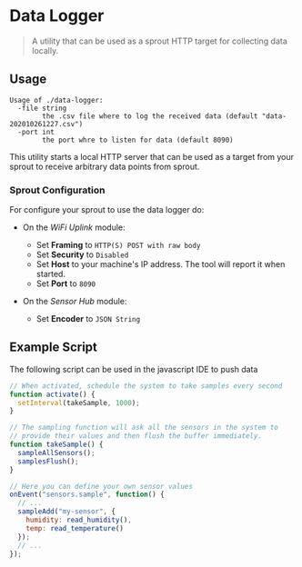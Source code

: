 # Data Logger

> A utility that can be used as a sprout HTTP target for collecting data locally.

## Usage

```
Usage of ./data-logger:
  -file string
    	the .csv file where to log the received data (default "data-202010261227.csv")
  -port int
    	the port whre to listen for data (default 8090)
```

This utility starts a local HTTP server that can be used as a target from your sprout to receive arbitrary data points from sprout.

### Sprout Configuration

For configure your sprout to use the data logger do:

* On the _WiFi Uplink_ module:
  * Set **Framing** to `HTTP(S) POST with raw body`
  * Set **Security** to `Disabled`
  * Set **Host** to your machine's IP address. The tool will report it when started.
  * Set **Port** to `8090`

* On the _Sensor Hub_ module:
  * Set **Encoder** to `JSON String`

## Example Script

The following script can be used in the javascript IDE to push data 

```js
// When activated, schedule the system to take samples every second
function activate() {
  setInterval(takeSample, 1000);
}

// The sampling function will ask all the sensors in the system to
// provide their values and then flush the buffer immediately.
function takeSample() {
  sampleAllSensors();
  samplesFlush();
}

// Here you can define your own sensor values
onEvent("sensors.sample", function() {
  // ... 
  sampleAdd("my-sensor", {
    humidity: read_humidity(),
    temp: read_temperature()
  });
  // ... 
});
```

